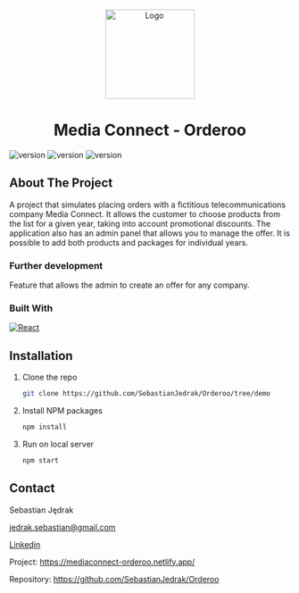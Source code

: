 <!-- PROJECT LOGO -->
<a name="readme-top"></a>

<br />
<div align="center">
<img src="https://github.com/SebastianJedrak/Orderoo/assets/115486676/da77b486-acfd-4f96-8c2a-2981a759d04f" alt="Logo" width="160" height="160">

  <h1 align="center">Media Connect - Orderoo</h1>

</div>

![version](https://img.shields.io/github/last-commit/SebastianJedrak/PriceSweeper)
![version](https://img.shields.io/github/v/release/SebastianJedrak/PriceSweeper?include_prereleases)
![version](https://img.shields.io/github/languages/top/SebastianJedrak/PriceSweeper)

<!-- ABOUT THE PROJECT -->
## About The Project

A project that simulates placing orders with a fictitious telecommunications company Media Connect. It allows the customer to choose products from the list for a given year, taking into account promotional discounts. The application also has an admin panel that allows you to manage the offer. It is possible to add both products and packages for individual years.

### Further development

Feature that allows the admin to create an offer for any company.

### Built With

[![React][React.js]][React-url]


## Installation

1. Clone the repo
   ```sh
   git clone https://github.com/SebastianJedrak/Orderoo/tree/demo
   ```
2. Install NPM packages
   ```sh
   npm install
   ```
3. Run on local server
   ```sh
   npm start
   ```

## Contact

Sebastian Jędrak

jedrak.sebastian@gmail.com

<a href="https://www.linkedin.com/in/sebastian-j%C4%99drak-495127233/"> Linkedin </a>

Project: https://mediaconnect-orderoo.netlify.app/

Repository: https://github.com/SebastianJedrak/Orderoo


[React.js]: https://img.shields.io/badge/React-20232A?style=for-the-badge&logo=react&logoColor=61DAFB
[React-url]: https://reactjs.org/
